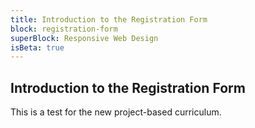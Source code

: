 ```yaml
---
title: Introduction to the Registration Form
block: registration-form
superBlock: Responsive Web Design
isBeta: true
---
```

## Introduction to the Registration Form

This is a test for the new project-based curriculum.